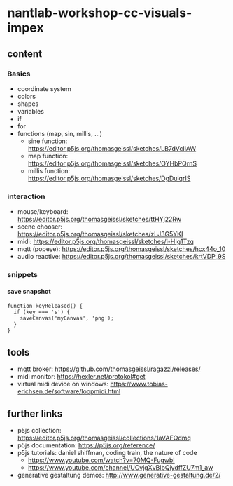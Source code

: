 # nantlab-workshop-cc-visuals-impex
## content
### Basics
* coordinate system
* colors
* shapes
* variables
* if
* for
* functions (map, sin, millis, ...)
  * sine function: https://editor.p5js.org/thomasgeissl/sketches/LB7dVcIiAW  
  * map function: https://editor.p5js.org/thomasgeissl/sketches/OYHbPQrnS
  * millis function: https://editor.p5js.org/thomasgeissl/sketches/DgDuiqrIS

### interaction
* mouse/keyboard: https://editor.p5js.org/thomasgeissl/sketches/ttHYj22Rw
* scene chooser: https://editor.p5js.org/thomasgeissl/sketches/zLJ3G5YKI
* midi: https://editor.p5js.org/thomasgeissl/sketches/i-HIg1Tzq
* mqtt (popeye): https://editor.p5js.org/thomasgeissl/sketches/hcx44o_10
* audio reactive: https://editor.p5js.org/thomasgeissl/sketches/krtVDP_9S


### snippets
#### save snapshot
```
function keyReleased() {
  if (key === 's') {
    saveCanvas('myCanvas', 'png');
  }
}
```

## tools
* mqtt broker: https://github.com/thomasgeissl/ragazzi/releases/
* midi monitor: https://hexler.net/protokol#get
* virtual midi device on windows: https://www.tobias-erichsen.de/software/loopmidi.html

## further links
* p5js collection: https://editor.p5js.org/thomasgeissl/collections/1aVAFOdmq
* p5js documentation: https://p5js.org/reference/
* p5js tutorials: daniel shiffman, coding train, the nature of code
  * https://www.youtube.com/watch?v=70MQ-FugwbI
  * https://www.youtube.com/channel/UCvjgXvBlbQiydffZU7m1_aw
* generative gestaltung demos: http://www.generative-gestaltung.de/2/ 
